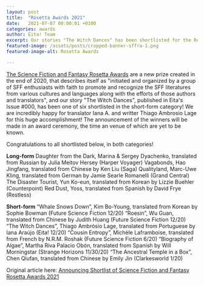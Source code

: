 ```yaml
---
layout: post
title:  "Rosetta Awards 2021"
date:   2021-07-07 00:00:01 +0100
categories: awards
author: Eita! Team
excerpt: Our stories "The Witch Dances" has been shortlisted for the Rosetta Awards!
featured-image: /assets/posts/cropped-banner-sffra-1.png
featured-image-alt: Rosetta Awards

---
```


<a href="https://sffrosettaawards.com/">The Science Fiction and Fantasy Rosetta Awards</a> are a new prize created in the end of 2020, that describes itself as "initiated and organized by a group of SFF enthusiasts with faith to promote and recognize the SFF literatures from various cultures and languages along with the efforts of those authors and translators", and our story "The Witch Dances", published in Eita's Issue #000, has been one of six shortlisted in the short-form category!
We are incredibly happy for translator Iana A. and writter Thiago Ambrosio Lage for this huge accomplishment! 
The announcement of the winners will be made in an award ceremony, the time an venue of which are yet to be known. 

Congratulations to all shortlisted below, in both categories!

**Long-form**
Daughter from the Dark, Marina & Sergey Dyachenko, translated from Russian by Julia Meitov Hersey (Harper Voyager)
Vagabonds, Hao Jingfang, translated from Chinese by Ken Liu (Saga)
Qualityland, Marc-Uwe Kling, translated from German by Jamie Searle Romanelli (Grand Central)
The Disaster Tourist, Yun Ko-eun, translated from Korean by Lizzie Buehler (Counterpoint)
Red Dust, Yoss, translated from Spanish by David Frye (Restless)

**Short-form**
“Whale Snows Down”, Kim Bo-Young, translated from Korean by Sophie Bowman (Future Science Fiction 12/20)
“Roesin”, Wu Guan, translated from Chinese by Judith Huang (Future Science Fiction 12/20)
“The Witch Dances”, Thiago Ambrósio Lage, translated from Portuguese by Iana Araújo (Eita! 12/20)
“Cousin Entropy”, Michèle Laframboise, translated from French by N.R.M. Roshak (Future Science Fiction 6/20)
“Biography of Algae”, Martha Riva Palacio Obón, translated from Spanish by Will Morningstar (Strange Horizons 11/30/20)
“The Ancestral Temple in a Box”, Chen Qiufan, translated from Chinese by Emily Jin (Clarkesworld 1/20)

Original article here: <a href="https://sffrosettaawards.com/2021/07/05/announcing-shortlist-of-science-fiction-and-fantasy-rosetta-awards-2021/">Announcing Shortlist of Science Fiction and Fantasy Rosetta Awards 2021</a>
